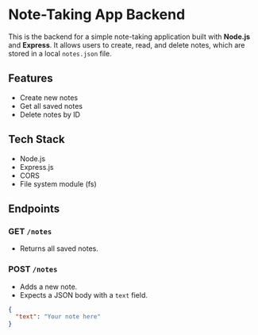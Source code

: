 # Note-Taking App Backend

This is the backend for a simple note-taking application built with **Node.js** and **Express**. It allows users to create, read, and delete notes, which are stored in a local `notes.json` file.

## Features

- Create new notes
- Get all saved notes
- Delete notes by ID

## Tech Stack

- Node.js
- Express.js
- CORS
- File system module (fs)

## Endpoints

### GET `/notes`
- Returns all saved notes.

### POST `/notes`
- Adds a new note.
- Expects a JSON body with a `text` field.
```json
{
  "text": "Your note here"
}

